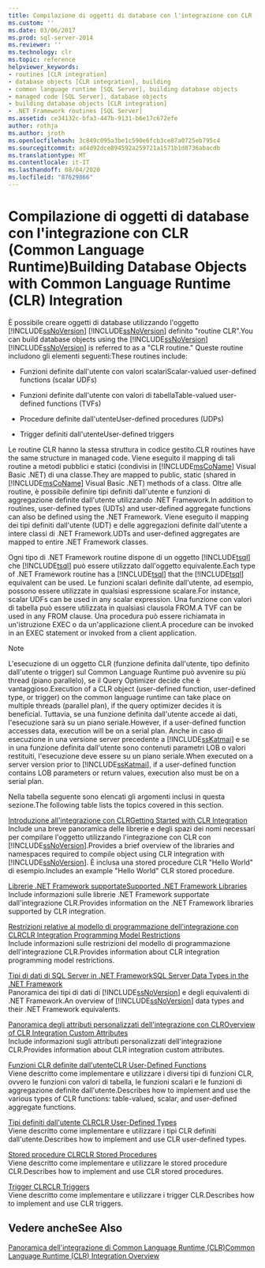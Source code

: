 ```yaml
---
title: Compilazione di oggetti di database con l'integrazione con CLR (Common Language Runtime) | Microsoft Docs
ms.custom: ''
ms.date: 03/06/2017
ms.prod: sql-server-2014
ms.reviewer: ''
ms.technology: clr
ms.topic: reference
helpviewer_keywords:
- routines [CLR integration]
- database objects [CLR integration], building
- common language runtime [SQL Server], building database objects
- managed code [SQL Server], database objects
- building database objects [CLR integration]
- .NET Framework routines [SQL Server]
ms.assetid: ce34132c-bfa3-447b-9131-b6e17c672efe
author: rothja
ms.author: jroth
ms.openlocfilehash: 3c849c095a3be1c590e6fcb3ce87a0725eb795c4
ms.sourcegitcommit: ad4d92dce894592a259721a1571b1d8736abacdb
ms.translationtype: MT
ms.contentlocale: it-IT
ms.lasthandoff: 08/04/2020
ms.locfileid: "87629866"
---
```

# <a name="building-database-objects-with-common-language-runtime-clr-integration"></a><span data-ttu-id="e747c-102">Compilazione di oggetti di database con l'integrazione con CLR (Common Language Runtime)</span><span class="sxs-lookup"><span data-stu-id="e747c-102">Building Database Objects with Common Language Runtime (CLR) Integration</span></span>
  <span data-ttu-id="e747c-103">È possibile creare oggetti di database utilizzando l'oggetto [!INCLUDE[ssNoVersion](../../../includes/msconame-md.md)] [!INCLUDE[ssNoVersion](../../../includes/ssnoversion-md.md)] definito "routine CLR".</span><span class="sxs-lookup"><span data-stu-id="e747c-103">You can build database objects using the [!INCLUDE[ssNoVersion](../../../includes/msconame-md.md)] [!INCLUDE[ssNoVersion](../../../includes/ssnoversion-md.md)] is referred to as a "CLR routine."</span></span> <span data-ttu-id="e747c-104">Queste routine includono gli elementi seguenti:</span><span class="sxs-lookup"><span data-stu-id="e747c-104">These routines include:</span></span>  
  
-   <span data-ttu-id="e747c-105">Funzioni definite dall'utente con valori scalari</span><span class="sxs-lookup"><span data-stu-id="e747c-105">Scalar-valued user-defined functions (scalar UDFs)</span></span>  
  
-   <span data-ttu-id="e747c-106">Funzioni definite dall'utente con valori di tabella</span><span class="sxs-lookup"><span data-stu-id="e747c-106">Table-valued user-defined functions (TVFs)</span></span>  
  
-   <span data-ttu-id="e747c-107">Procedure definite dall'utente</span><span class="sxs-lookup"><span data-stu-id="e747c-107">User-defined procedures (UDPs)</span></span>  
  
-   <span data-ttu-id="e747c-108">Trigger definiti dall'utente</span><span class="sxs-lookup"><span data-stu-id="e747c-108">User-defined triggers</span></span>  
  
 <span data-ttu-id="e747c-109">Le routine CLR hanno la stessa struttura in codice gestito.</span><span class="sxs-lookup"><span data-stu-id="e747c-109">CLR routines have the same structure in managed code.</span></span> <span data-ttu-id="e747c-110">Viene eseguito il mapping di tali routine a metodi pubblici e statici (condivisi in [!INCLUDE[msCoName](../../../includes/msconame-md.md)] Visual Basic .NET) di una classe.</span><span class="sxs-lookup"><span data-stu-id="e747c-110">They are mapped to public, static (shared in [!INCLUDE[msCoName](../../../includes/msconame-md.md)] Visual Basic .NET) methods of a class.</span></span> <span data-ttu-id="e747c-111">Oltre alle routine, è possibile definire tipi definiti dall'utente e funzioni di aggregazione definite dall'utente utilizzando .NET Framework.</span><span class="sxs-lookup"><span data-stu-id="e747c-111">In addition to routines, user-defined types (UDTs) and user-defined aggregate functions can also be defined using the .NET Framework.</span></span> <span data-ttu-id="e747c-112">Viene eseguito il mapping dei tipi definiti dall'utente (UDT) e delle aggregazioni definite dall'utente a intere classi di .NET Framework.</span><span class="sxs-lookup"><span data-stu-id="e747c-112">UDTs and user-defined aggregates are mapped to entire .NET Framework classes.</span></span>  
  
 <span data-ttu-id="e747c-113">Ogni tipo di .NET Framework routine dispone di un oggetto [!INCLUDE[tsql](../../../includes/ssnoversion-md.md)] che [!INCLUDE[tsql](../../../includes/tsql-md.md)] può essere utilizzato dall'oggetto equivalente.</span><span class="sxs-lookup"><span data-stu-id="e747c-113">Each type of .NET Framework routine has a [!INCLUDE[tsql](../../../includes/ssnoversion-md.md)] that the [!INCLUDE[tsql](../../../includes/tsql-md.md)] equivalent can be used.</span></span> <span data-ttu-id="e747c-114">Le funzioni scalari definite dall'utente, ad esempio, possono essere utilizzate in qualsiasi espressione scalare.</span><span class="sxs-lookup"><span data-stu-id="e747c-114">For instance, scalar UDFs can be used in any scalar expression.</span></span> <span data-ttu-id="e747c-115">Una funzione con valori di tabella può essere utilizzata in qualsiasi clausola FROM.</span><span class="sxs-lookup"><span data-stu-id="e747c-115">A TVF can be used in any FROM clause.</span></span> <span data-ttu-id="e747c-116">Una procedura può essere richiamata in un'istruzione EXEC o da un'applicazione client.</span><span class="sxs-lookup"><span data-stu-id="e747c-116">A procedure can be invoked in an EXEC statement or invoked from a client application.</span></span>  
  
> [!NOTE]  
>  <span data-ttu-id="e747c-117">L'esecuzione di un oggetto CLR (funzione definita dall'utente, tipo definito dall'utente o trigger) sul Common Language Runtime può avvenire su più thread (piano parallelo), se il Query Optimizer decide che è vantaggioso.</span><span class="sxs-lookup"><span data-stu-id="e747c-117">Execution of a CLR object (user-defined function, user-defined type, or trigger) on the common language runtime can take place on multiple threads (parallel plan), if the query optimizer decides it is beneficial.</span></span> <span data-ttu-id="e747c-118">Tuttavia, se una funzione definita dall'utente accede ai dati, l'esecuzione sarà su un piano seriale.</span><span class="sxs-lookup"><span data-stu-id="e747c-118">However, if a user-defined function accesses data, execution will be  on a serial plan.</span></span> <span data-ttu-id="e747c-119">Anche in caso di esecuzione in una versione server precedente a [!INCLUDE[ssKatmai](../../../includes/sskatmai-md.md)] e se in una funzione definita dall'utente sono contenuti parametri LOB o valori restituiti, l'esecuzione deve essere su un piano seriale.</span><span class="sxs-lookup"><span data-stu-id="e747c-119">When executed on a server version prior to [!INCLUDE[ssKatmai](../../../includes/sskatmai-md.md)], if a user-defined function contains LOB parameters or return values, execution also must be on a serial plan.</span></span>  
  
 <span data-ttu-id="e747c-120">Nella tabella seguente sono elencati gli argomenti inclusi in questa sezione.</span><span class="sxs-lookup"><span data-stu-id="e747c-120">The following table lists the topics covered in this section.</span></span>  
  
 [<span data-ttu-id="e747c-121">Introduzione all'integrazione con CLR</span><span class="sxs-lookup"><span data-stu-id="e747c-121">Getting Started with CLR Integration</span></span>](getting-started-with-clr-integration.md)  
 <span data-ttu-id="e747c-122">Include una breve panoramica delle librerie e degli spazi dei nomi necessari per compilare l'oggetto utilizzando l'integrazione con CLR con [!INCLUDE[ssNoVersion](../../../includes/ssnoversion-md.md)].</span><span class="sxs-lookup"><span data-stu-id="e747c-122">Provides a brief overview of the libraries and namespaces required to compile object using CLR integration with [!INCLUDE[ssNoVersion](../../../includes/ssnoversion-md.md)].</span></span> <span data-ttu-id="e747c-123">È inclusa una stored procedure CLR "Hello World" di esempio.</span><span class="sxs-lookup"><span data-stu-id="e747c-123">Includes an example "Hello World" CLR stored procedure.</span></span>  
  
 [<span data-ttu-id="e747c-124">Librerie .NET Framework supportate</span><span class="sxs-lookup"><span data-stu-id="e747c-124">Supported .NET Framework Libraries</span></span>](supported-net-framework-libraries.md)  
 <span data-ttu-id="e747c-125">Include informazioni sulle librerie .NET Framework supportate dall'integrazione CLR.</span><span class="sxs-lookup"><span data-stu-id="e747c-125">Provides information on the .NET Framework libraries supported by CLR integration.</span></span>  
  
 [<span data-ttu-id="e747c-126">Restrizioni relative al modello di programmazione dell'integrazione con CLR</span><span class="sxs-lookup"><span data-stu-id="e747c-126">CLR Integration Programming Model Restrictions</span></span>](clr-integration-programming-model-restrictions.md)  
 <span data-ttu-id="e747c-127">Include informazioni sulle restrizioni del modello di programmazione dell'integrazione CLR.</span><span class="sxs-lookup"><span data-stu-id="e747c-127">Provides information about CLR integration programming model restrictions.</span></span>  
  
 [<span data-ttu-id="e747c-128">Tipi di dati di SQL Server in .NET Framework</span><span class="sxs-lookup"><span data-stu-id="e747c-128">SQL Server Data Types in the .NET Framework</span></span>](../../clr-integration-database-objects-types-net-framework/sql-server-data-types-in-the-net-framework.md)  
 <span data-ttu-id="e747c-129">Panoramica dei tipi di dati di [!INCLUDE[ssNoVersion](../../../includes/ssnoversion-md.md)] e degli equivalenti di .NET Framework.</span><span class="sxs-lookup"><span data-stu-id="e747c-129">An overview of [!INCLUDE[ssNoVersion](../../../includes/ssnoversion-md.md)] data types and their .NET Framework equivalents.</span></span>  
  
 [<span data-ttu-id="e747c-130">Panoramica degli attributi personalizzati dell'integrazione con CLR</span><span class="sxs-lookup"><span data-stu-id="e747c-130">Overview of CLR Integration Custom Attributes</span></span>](../../../database-engine/dev-guide/overview-of-clr-integration-custom-attributes.md)  
 <span data-ttu-id="e747c-131">Include informazioni sugli attributi personalizzati dell'integrazione CLR.</span><span class="sxs-lookup"><span data-stu-id="e747c-131">Provides information about CLR integration custom attributes.</span></span>  
  
 [<span data-ttu-id="e747c-132">Funzioni CLR definite dall'utente</span><span class="sxs-lookup"><span data-stu-id="e747c-132">CLR User-Defined Functions</span></span>](../../clr-integration-database-objects-user-defined-functions/clr-user-defined-functions.md)  
 <span data-ttu-id="e747c-133">Viene descritto come implementare e utilizzare i diversi tipi di funzioni CLR, ovvero le funzioni con valori di tabella, le funzioni scalari e le funzioni di aggregazione definite dall'utente.</span><span class="sxs-lookup"><span data-stu-id="e747c-133">Describes how to implement and use the various types of CLR functions: table-valued, scalar, and user-defined aggregate functions.</span></span>  
  
 [<span data-ttu-id="e747c-134">Tipi definiti dall'utente CLR</span><span class="sxs-lookup"><span data-stu-id="e747c-134">CLR User-Defined Types</span></span>](../../clr-integration-database-objects-user-defined-types/clr-user-defined-types.md)  
 <span data-ttu-id="e747c-135">Viene descritto come implementare e utilizzare i tipi CLR definiti dall'utente.</span><span class="sxs-lookup"><span data-stu-id="e747c-135">Describes how to implement and use CLR user-defined types.</span></span>  
  
 [<span data-ttu-id="e747c-136">Stored procedure CLR</span><span class="sxs-lookup"><span data-stu-id="e747c-136">CLR Stored Procedures</span></span>](../../../database-engine/dev-guide/clr-stored-procedures.md)  
 <span data-ttu-id="e747c-137">Viene descritto come implementare e utilizzare le stored procedure CLR.</span><span class="sxs-lookup"><span data-stu-id="e747c-137">Describes how to implement and use CLR stored procedures.</span></span>  
  
 [<span data-ttu-id="e747c-138">Trigger CLR</span><span class="sxs-lookup"><span data-stu-id="e747c-138">CLR Triggers</span></span>](../../../database-engine/dev-guide/clr-triggers.md)  
 <span data-ttu-id="e747c-139">Viene descritto come implementare e utilizzare i trigger CLR.</span><span class="sxs-lookup"><span data-stu-id="e747c-139">Describes how to implement and use CLR triggers.</span></span>  
  
## <a name="see-also"></a><span data-ttu-id="e747c-140">Vedere anche</span><span class="sxs-lookup"><span data-stu-id="e747c-140">See Also</span></span>  
 [<span data-ttu-id="e747c-141">Panoramica dell'integrazione di Common Language Runtime &#40;CLR&#41;</span><span class="sxs-lookup"><span data-stu-id="e747c-141">Common Language Runtime &#40;CLR&#41; Integration Overview</span></span>](../common-language-runtime-integration-overview.md)  
  
  
